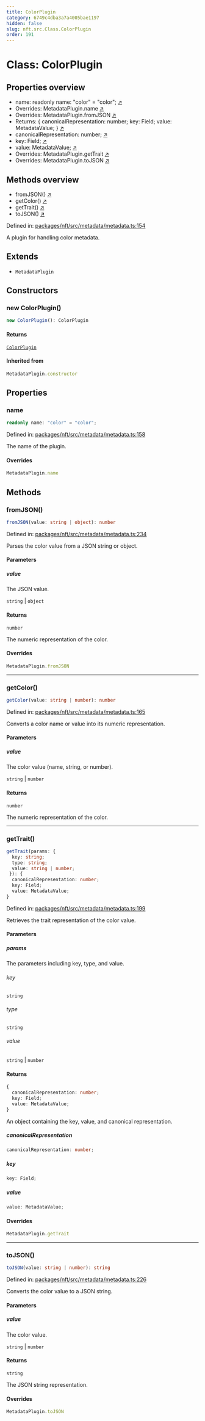 ```yaml
---
title: ColorPlugin
category: 6749c4dba3a7a4005bae1197
hidden: false
slug: nft.src.Class.ColorPlugin
order: 191
---
```


# Class: ColorPlugin

## Properties overview

- name: readonly name: "color" = "color"; [↗](#name)
- Overrides: MetadataPlugin.name [↗](#overrides)
- Overrides: MetadataPlugin.fromJSON [↗](#overrides)
- Returns: {
  canonicalRepresentation: number;
  key: Field;
  value: MetadataValue;
} [↗](#returns)
- canonicalRepresentation:  number; [↗](#canonicalrepresentation)
- key:  Field; [↗](#key)
- value:  MetadataValue; [↗](#value)
- Overrides: MetadataPlugin.getTrait [↗](#overrides)
- Overrides: MetadataPlugin.toJSON [↗](#overrides)

## Methods overview

- fromJSON() [↗](#fromjson)
- getColor() [↗](#getcolor)
- getTrait() [↗](#gettrait)
- toJSON() [↗](#tojson)

Defined in: [packages/nft/src/metadata/metadata.ts:154](https://github.com/zkcloudworker/minatokens-lib/blob/main/packages/nft/src/metadata/metadata.ts#L154)

A plugin for handling color metadata.

## Extends

- `MetadataPlugin`

## Constructors

### new ColorPlugin()

```ts
new ColorPlugin(): ColorPlugin
```

#### Returns

[`ColorPlugin`](nftsrcclasscolorplugin)

#### Inherited from

```ts
MetadataPlugin.constructor
```

## Properties

### name

```ts
readonly name: "color" = "color";
```

Defined in: [packages/nft/src/metadata/metadata.ts:158](https://github.com/zkcloudworker/minatokens-lib/blob/main/packages/nft/src/metadata/metadata.ts#L158)

The name of the plugin.

#### Overrides

```ts
MetadataPlugin.name
```

## Methods

### fromJSON()

```ts
fromJSON(value: string | object): number
```

Defined in: [packages/nft/src/metadata/metadata.ts:234](https://github.com/zkcloudworker/minatokens-lib/blob/main/packages/nft/src/metadata/metadata.ts#L234)

Parses the color value from a JSON string or object.

#### Parameters

##### value

The JSON value.

`string` | `object`

#### Returns

`number`

The numeric representation of the color.

#### Overrides

```ts
MetadataPlugin.fromJSON
```

***

### getColor()

```ts
getColor(value: string | number): number
```

Defined in: [packages/nft/src/metadata/metadata.ts:165](https://github.com/zkcloudworker/minatokens-lib/blob/main/packages/nft/src/metadata/metadata.ts#L165)

Converts a color name or value into its numeric representation.

#### Parameters

##### value

The color value (name, string, or number).

`string` | `number`

#### Returns

`number`

The numeric representation of the color.

***

### getTrait()

```ts
getTrait(params: {
  key: string;
  type: string;
  value: string | number;
 }): {
  canonicalRepresentation: number;
  key: Field;
  value: MetadataValue;
}
```

Defined in: [packages/nft/src/metadata/metadata.ts:199](https://github.com/zkcloudworker/minatokens-lib/blob/main/packages/nft/src/metadata/metadata.ts#L199)

Retrieves the trait representation of the color value.

#### Parameters

##### params

The parameters including key, type, and value.

###### key

`string`

###### type

`string`

###### value

`string` \| `number`

#### Returns

```ts
{
  canonicalRepresentation: number;
  key: Field;
  value: MetadataValue;
}
```

An object containing the key, value, and canonical representation.

##### canonicalRepresentation

```ts
canonicalRepresentation: number;
```

##### key

```ts
key: Field;
```

##### value

```ts
value: MetadataValue;
```

#### Overrides

```ts
MetadataPlugin.getTrait
```

***

### toJSON()

```ts
toJSON(value: string | number): string
```

Defined in: [packages/nft/src/metadata/metadata.ts:226](https://github.com/zkcloudworker/minatokens-lib/blob/main/packages/nft/src/metadata/metadata.ts#L226)

Converts the color value to a JSON string.

#### Parameters

##### value

The color value.

`string` | `number`

#### Returns

`string`

The JSON string representation.

#### Overrides

```ts
MetadataPlugin.toJSON
```
